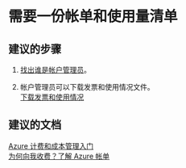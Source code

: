 <properties
    pageTitle="需要一份帐单和使用量清单"
    description="需要一份帐单和使用量清单"
    service="azure-billing"
    resource="billing"
    authors="kasparks"
    displayOrder=""
    selfHelpType="generic"
    supportTopicIds="32454862"
    resourceTags=""
    productPesIds="15659"
    cloudEnvironments="public"
/>


# <a name="need-a-copy-of-my-bill-and-usage"></a>需要一份帐单和使用量清单

## <a name="recommended-steps"></a>**建议的步骤**

1. [找出谁是帐户管理员](https://docs.microsoft.com/azure/billing-subscription-transfer#whoisaa)。

2. 帐户管理员可以下载发票和使用情况文件。<br>
[下载发票和使用情况](https://azure.microsoft.com/documentation/articles/billing-download-azure-invoice-daily-usage-date/)

## <a name="recommended-documents"></a>**建议的文档**

[Azure 计费和成本管理入门](https://docs.microsoft.com/azure/billing/billing-getting-started)<br>
[为何向我收费？了解 Azure 帐单](https://azure.microsoft.com/documentation/articles/billing-understand-your-bill/)<br>



<!--HONumber=Dec16_HO4-->


